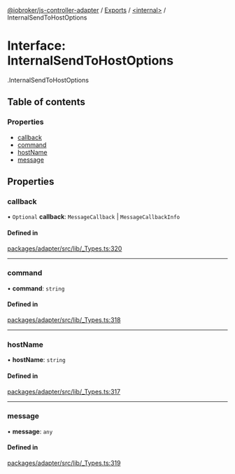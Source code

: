 [@iobroker/js-controller-adapter](../README.md) / [Exports](../modules.md) / [<internal\>](../modules/internal_.md) / InternalSendToHostOptions

# Interface: InternalSendToHostOptions

[<internal>](../modules/internal_.md).InternalSendToHostOptions

## Table of contents

### Properties

- [callback](internal_.InternalSendToHostOptions.md#callback)
- [command](internal_.InternalSendToHostOptions.md#command)
- [hostName](internal_.InternalSendToHostOptions.md#hostname)
- [message](internal_.InternalSendToHostOptions.md#message)

## Properties

### callback

• `Optional` **callback**: `MessageCallback` \| `MessageCallbackInfo`

#### Defined in

[packages/adapter/src/lib/_Types.ts:320](https://github.com/ioBroker/ioBroker.js-controller/blob/c20b6373/packages/adapter/src/lib/_Types.ts#L320)

___

### command

• **command**: `string`

#### Defined in

[packages/adapter/src/lib/_Types.ts:318](https://github.com/ioBroker/ioBroker.js-controller/blob/c20b6373/packages/adapter/src/lib/_Types.ts#L318)

___

### hostName

• **hostName**: `string`

#### Defined in

[packages/adapter/src/lib/_Types.ts:317](https://github.com/ioBroker/ioBroker.js-controller/blob/c20b6373/packages/adapter/src/lib/_Types.ts#L317)

___

### message

• **message**: `any`

#### Defined in

[packages/adapter/src/lib/_Types.ts:319](https://github.com/ioBroker/ioBroker.js-controller/blob/c20b6373/packages/adapter/src/lib/_Types.ts#L319)
